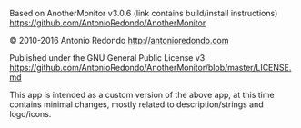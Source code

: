 Based on AnotherMonitor v3.0.6 (link contains build/install instructions)
https://github.com/AntonioRedondo/AnotherMonitor

© 2010-2016 Antonio Redondo
http://antonioredondo.com

Published under the GNU General Public License v3
https://github.com/AntonioRedondo/AnotherMonitor/blob/master/LICENSE.md

This app is intended as a custom version of the above app, at this time contains minimal changes, mostly related to description/strings and logo/icons.